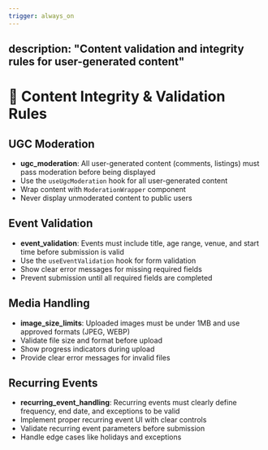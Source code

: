 ```yaml
---
trigger: always_on
---
```


description: "Content validation and integrity rules for user-generated content"
---

# 📄 Content Integrity & Validation Rules

## UGC Moderation
- **ugc_moderation**: All user-generated content (comments, listings) must pass moderation before being displayed
- Use the `useUgcModeration` hook for all user-generated content
- Wrap content with `ModerationWrapper` component
- Never display unmoderated content to public users

## Event Validation
- **event_validation**: Events must include title, age range, venue, and start time before submission is valid
- Use the `useEventValidation` hook for form validation
- Show clear error messages for missing required fields
- Prevent submission until all required fields are completed

## Media Handling
- **image_size_limits**: Uploaded images must be under 1MB and use approved formats (JPEG, WEBP)
- Validate file size and format before upload
- Show progress indicators during upload
- Provide clear error messages for invalid files

## Recurring Events
- **recurring_event_handling**: Recurring events must clearly define frequency, end date, and exceptions to be valid
- Implement proper recurring event UI with clear controls
- Validate recurring event parameters before submission
- Handle edge cases like holidays and exceptions
